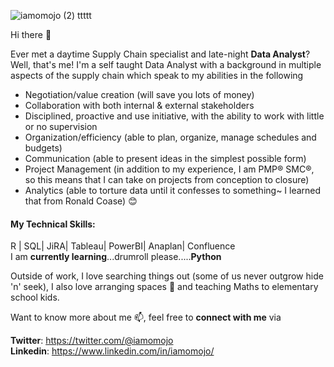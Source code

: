 ![iamomojo (2)    ttttt](https://user-images.githubusercontent.com/42611207/147617296-62dea8ac-84ab-49b5-9493-1e253859de05.png)


Hi there 👋

Ever met a daytime Supply Chain specialist and late-night **Data Analyst**?
Well, that's me! I'm a self taught Data Analyst with a background in multiple aspects of the supply chain which speak to my abilities in the following  
 + Negotiation/value creation (will save you lots of money)
+ Collaboration with both internal & external stakeholders
+ Disciplined, proactive and use initiative, with the ability to work with little or no supervision
+ Organization/efficiency (able to plan, organize, manage schedules and budgets)
+ Communication (able to present ideas in the simplest possible form)
+ Project Management (in addition to my experience, I am PMP® SMC®, so this means that I can take on projects from conception to closure) 
+ Analytics (able to torture data until it confesses to something~ I learned that from Ronald Coase) 😊 

#### **My Technical Skills**:
R | SQL| JiRA| Tableau| PowerBI| Anaplan| Confluence    
I am **currently learning**...drumroll please.....**Python**

Outside of work, I love searching things out (some of us never outgrow hide 'n' seek), I also love arranging spaces 🌱 and teaching Maths to elementary school kids.

Want to know more about me 📫, feel free to **connect with me** via  
  
**Twitter**: https://twitter.com/@iamomojo    
**Linkedin**: https://www.linkedin.com/in/iamomojo/  
